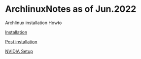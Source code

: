 # ArchlinuxNotes as of Jun.2022

Archlinux installation Howto

[Installation](https://github.com/disaverio/ArchlinuxNotes/blob/master/Installation.md)

[Post installation](https://github.com/disaverio/ArchlinuxNotes/blob/master/PostInstallation.md)

[NVIDIA Setup](https://github.com/disaverio/ArchlinuxNotes/blob/master/NVIDIA_Setup.md)
